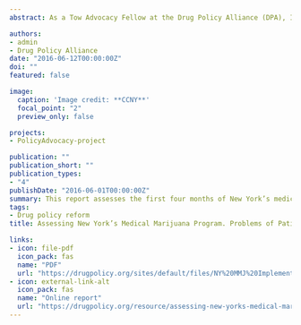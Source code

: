 ```yaml
---
abstract: As a Tow Advocacy Fellow at the Drug Policy Alliance (DPA), I worked on an implementation assessment of the first phase of New York’s medical marijuana program and presented findings and policy recommendations for improving patient access in New York State.

authors:
- admin
- Drug Policy Alliance
date: "2016-06-12T00:00:00Z"
doi: ""
featured: false

image:
  caption: 'Image credit: **CCNY**'
  focal_point: "2"
  preview_only: false

projects:
- PolicyAdvocacy-project

publication: ""
publication_short: ""
publication_types:
- "4"
publishDate: "2016-06-01T00:00:00Z"
summary: This report assesses the first four months of New York’s medical marijuana program and finds that patients and caregivers face significant barriers to accessing medicine.
tags:
- Drug policy reform
title: Assessing New York’s Medical Marijuana Program. Problems of Patient Access and Affordability

links:
- icon: file-pdf
  icon_pack: fas
  name: "PDF"
  url: "https://drugpolicy.org/sites/default/files/NY%20MMJ%20Implementation%20Report%20Q1%20June%2013%202016.pdf"
- icon: external-link-alt
  icon_pack: fas
  name: "Online report"
  url: "https://drugpolicy.org/resource/assessing-new-yorks-medical-marijuana-program-problems-patient-access-and-affordability"
---
```


